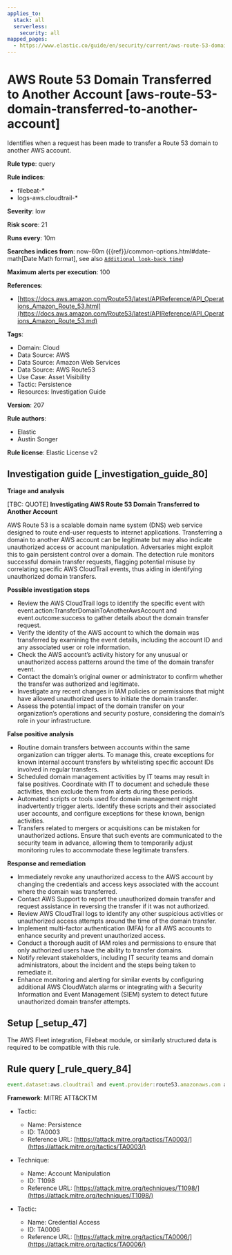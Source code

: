 ```yaml
---
applies_to:
  stack: all
  serverless:
    security: all
mapped_pages:
  - https://www.elastic.co/guide/en/security/current/aws-route-53-domain-transferred-to-another-account.html
---
```


# AWS Route 53 Domain Transferred to Another Account [aws-route-53-domain-transferred-to-another-account]

Identifies when a request has been made to transfer a Route 53 domain to another AWS account.

**Rule type**: query

**Rule indices**:

* filebeat-*
* logs-aws.cloudtrail-*

**Severity**: low

**Risk score**: 21

**Runs every**: 10m

**Searches indices from**: now-60m ({{ref}}/common-options.html#date-math[Date Math format], see also [`Additional look-back time`](docs-content://solutions/security/detect-and-alert/create-detection-rule.md#rule-schedule))

**Maximum alerts per execution**: 100

**References**:

* [https://docs.aws.amazon.com/Route53/latest/APIReference/API_Operations_Amazon_Route_53.html](https://docs.aws.amazon.com/Route53/latest/APIReference/API_Operations_Amazon_Route_53.md)

**Tags**:

* Domain: Cloud
* Data Source: AWS
* Data Source: Amazon Web Services
* Data Source: AWS Route53
* Use Case: Asset Visibility
* Tactic: Persistence
* Resources: Investigation Guide

**Version**: 207

**Rule authors**:

* Elastic
* Austin Songer

**Rule license**: Elastic License v2

## Investigation guide [_investigation_guide_80]

**Triage and analysis**

[TBC: QUOTE]
**Investigating AWS Route 53 Domain Transferred to Another Account**

AWS Route 53 is a scalable domain name system (DNS) web service designed to route end-user requests to internet applications. Transferring a domain to another AWS account can be legitimate but may also indicate unauthorized access or account manipulation. Adversaries might exploit this to gain persistent control over a domain. The detection rule monitors successful domain transfer requests, flagging potential misuse by correlating specific AWS CloudTrail events, thus aiding in identifying unauthorized domain transfers.

**Possible investigation steps**

* Review the AWS CloudTrail logs to identify the specific event with event.action:TransferDomainToAnotherAwsAccount and event.outcome:success to gather details about the domain transfer request.
* Verify the identity of the AWS account to which the domain was transferred by examining the event details, including the account ID and any associated user or role information.
* Check the AWS account’s activity history for any unusual or unauthorized access patterns around the time of the domain transfer event.
* Contact the domain’s original owner or administrator to confirm whether the transfer was authorized and legitimate.
* Investigate any recent changes in IAM policies or permissions that might have allowed unauthorized users to initiate the domain transfer.
* Assess the potential impact of the domain transfer on your organization’s operations and security posture, considering the domain’s role in your infrastructure.

**False positive analysis**

* Routine domain transfers between accounts within the same organization can trigger alerts. To manage this, create exceptions for known internal account transfers by whitelisting specific account IDs involved in regular transfers.
* Scheduled domain management activities by IT teams may result in false positives. Coordinate with IT to document and schedule these activities, then exclude them from alerts during these periods.
* Automated scripts or tools used for domain management might inadvertently trigger alerts. Identify these scripts and their associated user accounts, and configure exceptions for these known, benign activities.
* Transfers related to mergers or acquisitions can be mistaken for unauthorized actions. Ensure that such events are communicated to the security team in advance, allowing them to temporarily adjust monitoring rules to accommodate these legitimate transfers.

**Response and remediation**

* Immediately revoke any unauthorized access to the AWS account by changing the credentials and access keys associated with the account where the domain was transferred.
* Contact AWS Support to report the unauthorized domain transfer and request assistance in reversing the transfer if it was not authorized.
* Review AWS CloudTrail logs to identify any other suspicious activities or unauthorized access attempts around the time of the domain transfer.
* Implement multi-factor authentication (MFA) for all AWS accounts to enhance security and prevent unauthorized access.
* Conduct a thorough audit of IAM roles and permissions to ensure that only authorized users have the ability to transfer domains.
* Notify relevant stakeholders, including IT security teams and domain administrators, about the incident and the steps being taken to remediate it.
* Enhance monitoring and alerting for similar events by configuring additional AWS CloudWatch alarms or integrating with a Security Information and Event Management (SIEM) system to detect future unauthorized domain transfer attempts.


## Setup [_setup_47]

The AWS Fleet integration, Filebeat module, or similarly structured data is required to be compatible with this rule.


## Rule query [_rule_query_84]

```js
event.dataset:aws.cloudtrail and event.provider:route53.amazonaws.com and event.action:TransferDomainToAnotherAwsAccount and event.outcome:success
```

**Framework**: MITRE ATT&CKTM

* Tactic:

    * Name: Persistence
    * ID: TA0003
    * Reference URL: [https://attack.mitre.org/tactics/TA0003/](https://attack.mitre.org/tactics/TA0003/)

* Technique:

    * Name: Account Manipulation
    * ID: T1098
    * Reference URL: [https://attack.mitre.org/techniques/T1098/](https://attack.mitre.org/techniques/T1098/)

* Tactic:

    * Name: Credential Access
    * ID: TA0006
    * Reference URL: [https://attack.mitre.org/tactics/TA0006/](https://attack.mitre.org/tactics/TA0006/)



